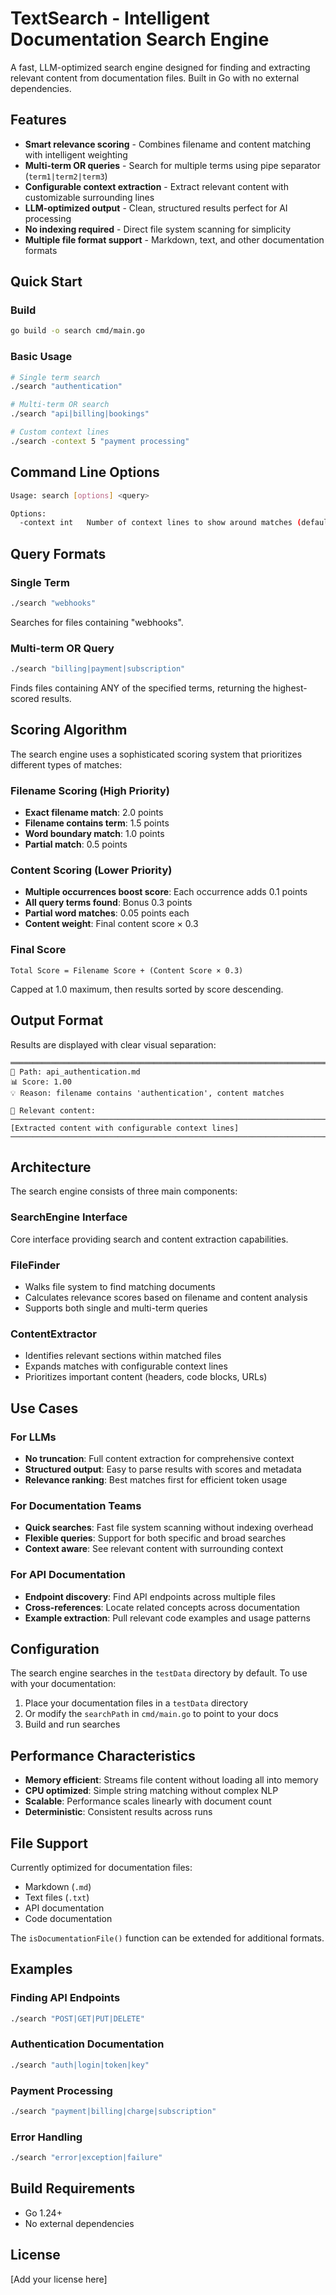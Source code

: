 # TextSearch - Intelligent Documentation Search Engine

A fast, LLM-optimized search engine designed for finding and extracting relevant content from documentation files. Built in Go with no external dependencies.

## Features

- **Smart relevance scoring** - Combines filename and content matching with intelligent weighting
- **Multi-term OR queries** - Search for multiple terms using pipe separator (`term1|term2|term3`)
- **Configurable context extraction** - Extract relevant content with customizable surrounding lines
- **LLM-optimized output** - Clean, structured results perfect for AI processing
- **No indexing required** - Direct file system scanning for simplicity
- **Multiple file format support** - Markdown, text, and other documentation formats

## Quick Start

### Build
```bash
go build -o search cmd/main.go
```

### Basic Usage
```bash
# Single term search
./search "authentication"

# Multi-term OR search  
./search "api|billing|bookings"

# Custom context lines
./search -context 5 "payment processing"
```

## Command Line Options

```bash
Usage: search [options] <query>

Options:
  -context int   Number of context lines to show around matches (default 10)
```

## Query Formats

### Single Term
```bash
./search "webhooks"
```
Searches for files containing "webhooks".

### Multi-term OR Query
```bash
./search "billing|payment|subscription"
```
Finds files containing ANY of the specified terms, returning the highest-scored results.

## Scoring Algorithm

The search engine uses a sophisticated scoring system that prioritizes different types of matches:

### Filename Scoring (High Priority)
- **Exact filename match**: 2.0 points
- **Filename contains term**: 1.5 points  
- **Word boundary match**: 1.0 points
- **Partial match**: 0.5 points

### Content Scoring (Lower Priority)
- **Multiple occurrences boost score**: Each occurrence adds 0.1 points
- **All query terms found**: Bonus 0.3 points
- **Partial word matches**: 0.05 points each
- **Content weight**: Final content score × 0.3

### Final Score
```
Total Score = Filename Score + (Content Score × 0.3)
```
Capped at 1.0 maximum, then results sorted by score descending.

## Output Format

Results are displayed with clear visual separation:

```
════════════════════════════════════════════════════════════════════════════════
📁 Path: api_authentication.md
📊 Score: 1.00
💡 Reason: filename contains 'authentication', content matches

📝 Relevant content:
────────────────────────────────────────────────────────────────────────────────
[Extracted content with configurable context lines]
────────────────────────────────────────────────────────────────────────────────
```

## Architecture

The search engine consists of three main components:

### SearchEngine Interface
Core interface providing search and content extraction capabilities.

### FileFinder
- Walks file system to find matching documents
- Calculates relevance scores based on filename and content analysis
- Supports both single and multi-term queries

### ContentExtractor  
- Identifies relevant sections within matched files
- Expands matches with configurable context lines
- Prioritizes important content (headers, code blocks, URLs)

## Use Cases

### For LLMs
- **No truncation**: Full content extraction for comprehensive context
- **Structured output**: Easy to parse results with scores and metadata
- **Relevance ranking**: Best matches first for efficient token usage

### For Documentation Teams
- **Quick searches**: Fast file system scanning without indexing overhead
- **Flexible queries**: Support for both specific and broad searches
- **Context aware**: See relevant content with surrounding context

### For API Documentation
- **Endpoint discovery**: Find API endpoints across multiple files
- **Cross-references**: Locate related concepts across documentation
- **Example extraction**: Pull relevant code examples and usage patterns

## Configuration

The search engine searches in the `testData` directory by default. To use with your documentation:

1. Place your documentation files in a `testData` directory
2. Or modify the `searchPath` in `cmd/main.go` to point to your docs
3. Build and run searches

## Performance Characteristics

- **Memory efficient**: Streams file content without loading all into memory
- **CPU optimized**: Simple string matching without complex NLP
- **Scalable**: Performance scales linearly with document count
- **Deterministic**: Consistent results across runs

## File Support

Currently optimized for documentation files:
- Markdown (`.md`)
- Text files (`.txt`) 
- API documentation
- Code documentation

The `isDocumentationFile()` function can be extended for additional formats.

## Examples

### Finding API Endpoints
```bash
./search "POST|GET|PUT|DELETE"
```

### Authentication Documentation  
```bash
./search "auth|login|token|key"
```

### Payment Processing
```bash
./search "payment|billing|charge|subscription"
```

### Error Handling
```bash
./search "error|exception|failure"
```

## Build Requirements

- Go 1.24+ 
- No external dependencies

## License

[Add your license here]